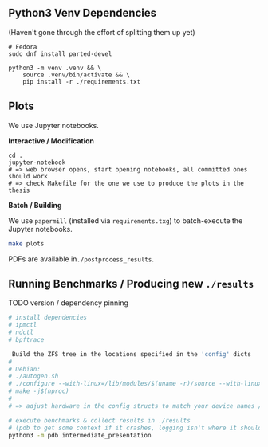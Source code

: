 ## Python3 Venv Dependencies

(Haven't gone through the effort of splitting them up yet)


```
# Fedora
sudo dnf install parted-devel
```

```
python3 -m venv .venv && \
    source .venv/bin/activate && \
    pip install -r ./requirements.txt
```

## Plots

We use Jupyter notebooks.

**Interactive / Modification**

```
cd .
jupyter-notebook
# => web browser opens, start opening notebooks, all committed ones should work
# => check Makefile for the one we use to produce the plots in the thesis
```

**Batch / Building**

We use `papermill` (installed via `requirements.txg`) to batch-execute the Jupyter notebooks.

```bash
make plots
```

PDFs are available in`./postprocess_results`.


## Running Benchmarks / Producing new `./results`

TODO version / dependency pinning

```bash
# install dependencies
# ipmctl
# ndctl
# bpftrace

 Build the ZFS tree in the locations specified in the 'config' dicts
#
# Debian:
# ./autogen.sh
# ./configure --with-linux=/lib/modules/$(uname -r)/source --with-linux-obj=/lib/modules/$(uname -r)/build
# make -j$(nproc)
#
# => adjust hardware in the config structs to match your device names / setup

# execute benchmarks & collect results in ./results
# (pdb to get some context if it crashes, logging isn't where it should be yet)
python3 -m pdb intermediate_presentation
```
